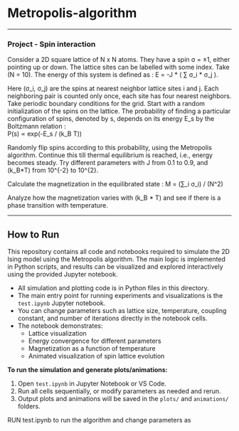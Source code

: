 # Metropolis-algorithm
---

### Project - Spin interaction

Consider a 2D square lattice of N x N atoms. They have a spin σ = ±1, either pointing up or down. The lattice sites can be labelled with some index. Take (N = 10). The energy of this system is defined as : 
  E = -J * ( ∑ σ_i * σ_j ).
  
Here (σ_i, σ_j) are the spins at nearest neighbor lattice sites i and j. Each neighboring pair is counted only once, each site has four nearest neighbors. Take periodic boundary conditions for the grid.
Start with a random initialization of the spins on the lattice. The probability of finding a particular configuration of spins, denoted by s, depends on its energy E_s by the Boltzmann relation :   
  P(s) ∝ exp(-E_s / (k_B T))
  
Randomly flip spins according to this probability, using the Metropolis algorithm. Continue this till thermal equilibrium is reached, i.e., energy becomes steady.
Try different parameters with J from 0.1 to 0.9, and (k_B*T) from 10^{-2} to 10^{2}. 

Calculate the magnetization in the equilibrated state : 
  M = (∑_i σ_i) / (N^2)

Analyze how the magnetization varies with (k_B * T) and see if there is a phase transition with temperature.

---

## How to Run

This repository contains all code and notebooks required to simulate the 2D Ising model using the Metropolis algorithm. The main logic is implemented in Python scripts, and results can be visualized and explored interactively using the provided Jupyter notebook.

- All simulation and plotting code is in Python files in this directory.
- The main entry point for running experiments and visualizations is the `test.ipynb` Jupyter notebook.
- You can change parameters such as lattice size, temperature, coupling constant, and number of iterations directly in the notebook cells.
- The notebook demonstrates:
  - Lattice visualization
  - Energy convergence for different parameters
  - Magnetization as a function of temperature
  - Animated visualization of spin lattice evolution

**To run the simulation and generate plots/animations:**

1. Open `test.ipynb` in Jupyter Notebook or VS Code.
2. Run all cells sequentially, or modify parameters as needed and rerun.
3. Output plots and animations will be saved in the `plots/` and `animations/` folders.

RUN test.ipynb to run the algorithm and change parameters as